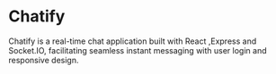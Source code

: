 # Chatify
Chatify is a real-time chat application built with React ,Express and Socket.IO, facilitating seamless instant messaging with user login and responsive design.
